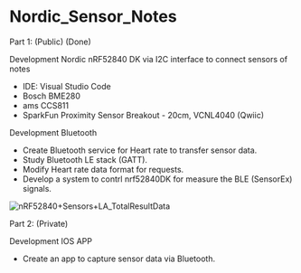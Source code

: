 # Nordic_Sensor_Notes
Part 1: (Public) (Done)

Development Nordic nRF52840 DK via I2C interface to connect sensors of notes
- IDE: Visual Studio Code
- Bosch BME280
- ams CCS811
- SparkFun Proximity Sensor Breakout - 20cm, VCNL4040 (Qwiic)

Development Bluetooth
- Create Bluetooth service for Heart rate to transfer sensor data.
- Study Bluetooth LE stack (GATT).
- Modify Heart rate data format for requests.
- Develop a system to contrl nrf52840DK for measure the BLE (SensorEx) signals.

![nRF52840+Sensors+LA_TotalResultData](https://github.com/user-attachments/assets/76ea16c3-b2ab-440a-aeb1-9473f17effec)


Part 2: (Private)

Development IOS APP
- Create an app to capture sensor data via Bluetooth.


